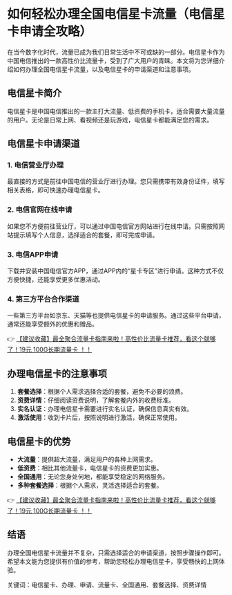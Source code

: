 # 如何轻松办理全国电信星卡流量（电信星卡申请全攻略）

在当今数字化时代，流量已成为我们日常生活中不可或缺的一部分。电信星卡作为中国电信推出的一款高性价比流量卡，受到了广大用户的青睐。本文将为您详细介绍如何办理全国电信星卡流量，以及电信星卡的申请渠道和注意事项。

## 电信星卡简介

电信星卡是中国电信推出的一款主打大流量、低资费的手机卡，适合需要大量流量的用户。无论是日常上网、看视频还是玩游戏，电信星卡都能满足您的需求。

## 电信星卡申请渠道

### 1. 电信营业厅办理

最直接的方式是前往中国电信的营业厅进行办理。您只需携带有效身份证件，填写相关表格，即可快速办理电信星卡。

### 2. 电信官网在线申请

如果您不方便前往营业厅，可以通过中国电信官方网站进行在线申请。只需按照网站提示填写个人信息，选择适合的套餐，即可完成申请。

### 3. 电信APP申请

下载并安装中国电信官方APP，通过APP内的“星卡专区”进行申请。这种方式不仅方便快捷，还能享受更多优惠活动。

### 4. 第三方平台合作渠道

一些第三方平台如京东、天猫等也提供电信星卡的申请服务。通过这些平台申请，通常还能享受额外的优惠和赠品。

👉 [【建议收藏】最全聚合流量卡指南来啦！高性价比流量卡推荐，看这个就够了！19元 100G长期流量卡 ！！](https://bit.ly/Liuliangka)

## 办理电信星卡的注意事项

1. **套餐选择**：根据个人需求选择合适的套餐，避免不必要的浪费。
2. **资费详情**：仔细阅读资费说明，了解套餐内外的收费标准。
3. **实名认证**：办理电信星卡需要进行实名认证，确保信息真实有效。
4. **激活使用**：收到卡片后，按照说明进行激活，确保正常使用。

## 电信星卡的优势

- **大流量**：提供超大流量，满足用户的各种上网需求。
- **低资费**：相比其他流量卡，电信星卡的资费更加实惠。
- **全国通用**：无论您身处何地，都能享受稳定的网络服务。
- **多种套餐选择**：根据个人需求，灵活选择适合的套餐。

👉 [【建议收藏】最全聚合流量卡指南来啦！高性价比流量卡推荐，看这个就够了！19元 100G长期流量卡 ！！](https://bit.ly/Liuliangka)

## 结语

办理全国电信星卡流量并不复杂，只需选择适合的申请渠道，按照步骤操作即可。希望本文能为您提供有价值的参考，帮助您轻松办理电信星卡，享受畅快的上网体验。

关键词：电信星卡、办理、申请、流量卡、全国通用、套餐选择、资费详情